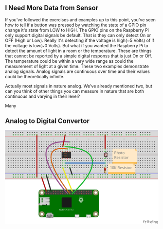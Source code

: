 ## I Need More Data from Sensor

If you've followed the exercises and examples up to this point, you've seen how to tell if a button was pressed by watching the state of a GPIO pin change it's state from LOW to HIGH.  The GPIO pins on the Raspberry Pi only support digital signals be default.  That is they can only detect On or OFF (High or Low).  Really it's detecting if the voltage is high(~5 Volts) of if the voltage is low(~0 Volts).  But what if you wanted the Raspberry Pi to detect the amount of light in a room or the temperature.  These are things that cannot be reported by a simple digital responss that is just On or Off.  The temperature could be within a vary wide range as could the measurement of light at a given time.  These two examples demonstrate analog signals.  Analog signals are continuous over time and their values could be theoretically infinite. 

Actually most signals in nature analog.  We've already mentioned two, but can you think of other things you can measure in nature that are both continuous and varying in their level?

Many 


## Analog to Digital Convertor 

![Analog To Digital Convertor Diagram](/diagrams/PiZeroADC_PhotoResistor_bb.png)
